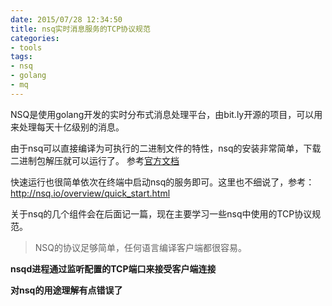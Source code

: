 ```yaml
---
date: 2015/07/28 12:34:50
title: nsq实时消息服务的TCP协议规范
categories:
- tools
tags:
- nsq
- golang
- mq
---
```


NSQ是使用golang开发的实时分布式消息处理平台，由bit.ly开源的项目，可以用来处理每天十亿级别的消息。

由于nsq可以直接编译为可执行的二进制文件的特性，nsq的安装非常简单，下载二进制包解压就可以运行了。 参考[官方文档](http://nsq.io/deployment/installing.html "http://nsq.io/deployment/installing.html")

快速运行也很简单依次在终端中启动nsq的服务即可。这里也不细说了，参考： http://nsq.io/overview/quick_start.html

关于nsq的几个组件会在后面记一篇，现在主要学习一些nsq中使用的TCP协议规范。

> NSQ的协议足够简单，任何语言编译客户端都很容易。

**nsqd进程通过监听配置的TCP端口来接受客户端连接**

**对nsq的用途理解有点错误了**
